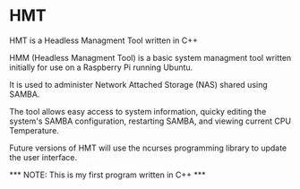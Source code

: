 # HMT
HMT is a Headless Managment Tool written in C++

HMM (Headless Managment Tool) is a basic system managment tool written initially for use on a Raspberry Pi running Ubuntu.

It is used to administer Network Attached Storage (NAS) shared using SAMBA.

The tool allows easy access to system information, quicky editing the system's SAMBA configuration, restarting SAMBA, and viewing current CPU Temperature.

Future versions of HMT will use the ncurses programming library to update the user interface.

*** NOTE: This is my first program written in C++ ***
